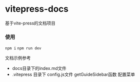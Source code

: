 # vitepress-docs
基于vite-press的文档项目

### 使用
`npm i`
`npm run dev`

文档示例参考

- docs目录下的index.md文件
- .vitepress 目录下 config.js文件 getGuideSidebar函数 配置菜单
